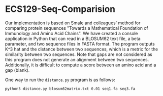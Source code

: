 # ECS129-Seq-Comparision

Our implementation is based on Smale and colleagues' method for comparing protein sequences "Towards a Mathematical Foundation of
Immunology and Amino Acid Chains". We have created a console application in Python that can read in a BLOSUM62 text file, a beta parameter, and two sequence files in FASTA format. The program outputs K^3 hat and the distance between two sequences, which is a metric for the similarity between two sequences. Note that gaps are not considered as this program does not generate an alignment between two sequences. Additionally, it is difficult to compute a score between an amino acid and a gap (blank).

One way to run the `distance.py` program is as follows: 
```console
python3 distance.py blosum62matrix.txt 0.01 seq1.fa seq3.fa
```
